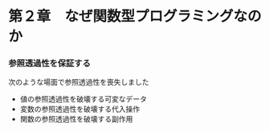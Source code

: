 # 第２章　なぜ関数型プログラミングなのか

### 参照透過性を保証する

次のような場面で参照透過性を喪失しました

- 値の参照透過性を破壊する可変なデータ
- 変数の参照透過性を破壊する代入操作
- 関数の参照透過性を破壊する副作用
